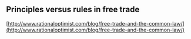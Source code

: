 ## Principles versus rules in free trade
  
  [http://www.rationaloptimist.com/blog/free-trade-and-the-common-law/](http://www.rationaloptimist.com/blog/free-trade-and-the-common-law/)